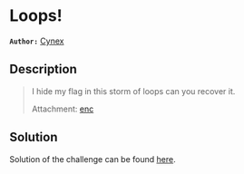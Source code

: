 # Loops!

**`Author:`** [Cynex](https://github.com/cynex-k)

## Description

 > I hide my flag in this storm of loops can you recover it.
 >
 >Attachment:
[enc](./enc)

## Solution

Solution of the challenge can be found [here](solution/).

